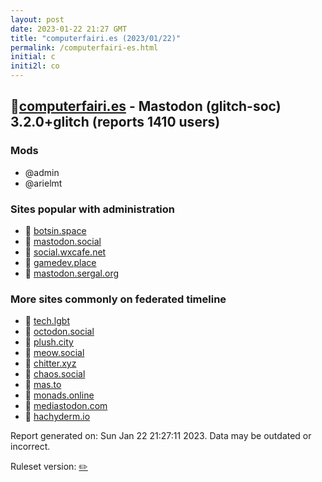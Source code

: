 ```yaml
---
layout: post
date: 2023-01-22 21:27 GMT
title: "computerfairi.es (2023/01/22)"
permalink: /computerfairi-es.html
initial: c
initi2l: co
---
```


## 🐘[computerfairi.es](https://computerfairi.es) - Mastodon (glitch-soc) 3.2.0+glitch (reports 1410 users)

### Mods
 * @admin
 * @arielmt

### Sites popular with administration

* 🐘 [botsin.space](/botsin-space.html)
* 🐘 [mastodon.social](/mastodon-social.html)
* 🐘 [social.wxcafe.net](/social-wxcafe-net.html)
* 🐘 [gamedev.place](/gamedev-place.html)
* 🐘 [mastodon.sergal.org](/mastodon-sergal-org.html)

### More sites commonly on federated timeline

* 🐘 [tech.lgbt](/tech-lgbt.html)
* 🐘 [octodon.social](/octodon-social.html)
* 🐘 [plush.city](/plush-city.html)
* 🐘 [meow.social](/meow-social.html)
* 🐘 [chitter.xyz](/chitter-xyz.html)
* 🐘 [chaos.social](/chaos-social.html)
* 🐘 [mas.to](/mas-to.html)
* 🐘 [monads.online](/monads-online.html)
* 🐘 [mediastodon.com](/mediastodon-com.html)
* 🐘 [hachyderm.io](/hachyderm-io.html)

Report generated on: Sun Jan 22 21:27:11 2023. Data may be outdated or incorrect.

Ruleset version: [✏️](/version-pencil)
